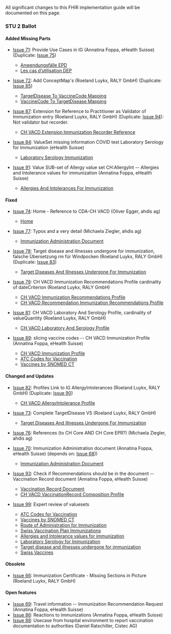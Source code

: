 All significant changes to this FHIR implementation guide will be documented on this page.

### STU 2 Ballot

#### Added Missing Parts
* [Issue 71](https://github.com/ehealthsuisse/ch-vacd/issues/71): Provide Use Cases in IG (Annatina Foppa, eHealth Suisse) (Duplicate: [Issue 75](https://github.com/ehealthsuisse/ch-vacd/issues/75))
   * [Anwendungsfälle EPD](usecases_de.html)
   * [Les cas d’utilisation DEP](usecases_fr.html)

* [Issue 72](https://github.com/ehealthsuisse/ch-vacd/issues/72): Add ConceptMap's (Roeland Luykx, RALY GmbH) (Duplicate: [Issue 85](https://github.com/ehealthsuisse/ch-vacd/issues/85))
   * [TargetDisease To VaccineCode Mapping](ConceptMap-ch-vacd-targetdiseases-vaccines-cm.html)
   * [VaccineCode To TargetDisease Mapping](ConceptMap-ch-vacd-vaccines-targetdiseases-cm.html)

* [Issue 87](https://github.com/ehealthsuisse/ch-vacd/issues/87): Extension for Reference to Practitioner as Validator of Immunization entry (Roeland Luykx, RALY GmbH) (Duplicate: [Issue 94](https://github.com/ehealthsuisse/ch-vacd/issues/94)): Not validator but recorder.
   * [CH VACD Extension Immunization Recorder Reference](StructureDefinition-ch-vacd-ext-immunization-recorder-reference.html)

* [Issue 84](https://github.com/ehealthsuisse/ch-vacd/issues/84): ValueSet missing information COVID test Laboratory Serology for Immunization (eHealth Suisse)
   * [Laboratory Serology Immunization](ValueSet-ch-vacd-laboratory-serology-vs.html)

* [Issue 91](https://github.com/ehealthsuisse/ch-vacd/issues/91): Value SUB-set of Allergy value set CH:AllergyInt -- Allergies and Intolerance values for immunization (Annatina Foppa, eHealth Suisse)
   * [Allergies And Intolerances For Immunization](ValueSet-ch-vacd-immunization-allergyintolerances-vs.html)



#### Fixed
* [Issue 74](https://github.com/ehealthsuisse/ch-vacd/issues/74): Home - Reference to CDA-CH VACD (Oliver Egger, ahdis ag)
   * [Home](index.html)

* [Issue 77](https://github.com/ehealthsuisse/ch-vacd/issues/77): Typos and a very detail (Michaela Ziegler, ahdis ag)
   * [Immunization Administration Document](immunization-administration-document.html)

* [Issue 78](https://github.com/ehealthsuisse/ch-vacd/issues/78): Target disease and illnesses undergone for immunization, falsche Übersetzung rm für Windpocken (Roeland Luykx, RALY GmbH) (Duplicate: [Issue 83](https://github.com/ehealthsuisse/ch-vacd/issues/83))
   * [Target Diseases And Illnesses Undergone For Immunization](ValueSet-ch-vacd-targetdiseasesandillnessesundergoneforimmunization-vs.html)

* [Issue 79](https://github.com/ehealthsuisse/ch-vacd/issues/79): CH VACD Immunization Recommendations Profile cardinality of dateCriterion (Roeland Luykx, RALY GmbH)
   * [CH VACD Immunization Recommendations Profile](StructureDefinition-ch-vacd-immunization-recommendations.html)
   * [CH VACD Recommendation Immunization Recommendations Profile](StructureDefinition-ch-vacd-recommendation-immunization-recommendations.html)

* [Issue 81](https://github.com/ehealthsuisse/ch-vacd/issues/81): CH VACD Laboratory And Serology Profile, cardinality of valueQuantity  (Roeland Luykx, RALY GmbH)
   * [CH VACD Laboratory And Serology Profile](StructureDefinition-ch-vacd-laboratory-serology.html)

* [Issue 89](https://github.com/ehealthsuisse/ch-vacd/issues/89): slicing vaccine codes -- CH VACD Immunization Profile (Annatina Foppa, eHealth Suisse)
   * [CH VACD Immunization Profile](StructureDefinition-ch-vacd-immunization.html)
   * [ATC Codes for Vaccination](ValueSet-ch-vacd-vaccines-atc-vs.html)
   * [Vaccines by SNOMED CT](ValueSet-ch-vacd-vaccines-snomedct-vs.html)


#### Changed and Updates
* [Issue 82](https://github.com/ehealthsuisse/ch-vacd/issues/82): Profiles Link to IG AllergyIntolerances (Roeland Luykx, RALY GmbH) (Duplicate:  [Issue 90](https://github.com/ehealthsuisse/ch-vacd/issues/90))
   * [CH VACD AllergyIntolerance Profile](StructureDefinition-ch-vacd-allergyintolerances.html)

* [Issue 73](https://github.com/ehealthsuisse/ch-vacd/issues/73): Complete TargetDisease VS (Roeland Luykx, RALY GmbH)
   * [Target Diseases And Illnesses Undergone For Immunization](ValueSet-ch-vacd-targetdiseasesandillnessesundergoneforimmunization-vs.html)

* [Issue 76](https://github.com/ehealthsuisse/ch-vacd/issues/76): References (to CH Core AND CH Core EPR?) (Michaela Ziegler, ahdis ag)

* [Issue 70](https://github.com/ehealthsuisse/ch-vacd/issues/70): Immunization Administration document (Annatina Foppa, eHealth Suisse) (depends on: [Issue 68](https://github.com/ehealthsuisse/ch-vacd/issues/68)))
   * [Immunization Administration Document](immunization-administration-document.html)

* [Issue 93](https://github.com/ehealthsuisse/ch-vacd/issues/93): Check if Recommendations should be in the document -- Vaccination Record document (Annatina Foppa, eHealth Suisse)
   * [Vaccination Record Document](vaccination-record-document.html)
   * [CH VACD VaccinationRecord Composition Profile](StructureDefinition-ch-vacd-composition-vaccination-record.html)

* [Issue 99](https://github.com/ehealthsuisse/ch-vacd/issues/99): Expert review of valuesets
   * [ATC Codes for Vaccination](ValueSet-ch-vacd-vaccines-atc-vs.html)
   * [Vaccines by SNOMED CT](ValueSet-ch-vacd-vaccines-snomedct-vs.html)
   * [Route of Administration for Immunization](ValueSet-ch-vacd-route-of-administration-vs.html)
   * [Swiss Vaccination Plan Immunizations](ValueSet-ch-vacd-ch-vaccination-plan-immunizations-vs.html)
   * [Allergies and Intolerance values for immunization](ValueSet-ch-vacd-immunization-allergyintolerances-vs.html)
   * [Laboratory Serology for Immunization](ValueSet-ch-vacd-laboratory-serology-vs.html)
   * [Target disease and illnesses undergone for immunization](ValueSet-ch-vacd-targetdiseasesandillnessesundergoneforimmunization-vs.html)
   * [Swiss Vaccines](ValueSet-ch-vacd-vaccines-vs.html)



#### Obsolete
* [Issue 66](https://github.com/ehealthsuisse/ch-vacd/issues/66): Immunization Certificate - Missing Sections in Picture (Roeland Luykx, RALY GmbH)<br>


#### Open features
* [Issue 69](https://github.com/ehealthsuisse/ch-vacd/issues/69): Travel information -- Immunization Recommendation Request (Annatina Foppa, eHealth Suisse)
* [Issue 86](https://github.com/ehealthsuisse/ch-vacd/issues/86): Reactions to immunizations (Annatina Foppa, eHealth Suisse)
* [Issue 88](https://github.com/ehealthsuisse/ch-vacd/issues/88): Usecase from hospital environment to report vaccination documentation to authorities (Daniel Ratschiller, Cistec AG)